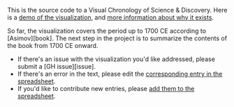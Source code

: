 This is the source code to a Visual Chronology of Science & Discovery. Here is a
[demo of the visualization][demo], and [more information about why it
exists][blog].

So far, the visualization covers the period up to 1700 CE according to
[Asimov][book]. The next step in the project is to summarize the contents of the
book from 1700 CE onward.

- If there's an issue with the visualization you'd like addressed, please submit
  a [GH issue][issue].
- If there's an error in the text, please edit the [corresponding entry in the
  spreadsheet][spreadsheet-old].
- If you'd like to contribute new entries, please [add them to the
  spreadsheet][spreadsheet-new].

[demo]: https://borismus.github.io/asimov/web/cross-shape/#steel
[blog]: https://smus.com/visual-chronology-science-discovery/
[asimov]: https://drive.google.com/file/d/190RDAxrUzu5m0d_zxQi98euIguBDb0qf/view?usp=sharing
[spreadsheet-old]: https://docs.google.com/spreadsheets/d/1uDeBCfcaVUfZFEK-0WJIb43dT6cqHHq9o6Uxn6PihLY/edit#gid=0
[spreadsheet-new]: https://docs.google.com/spreadsheets/d/1uDeBCfcaVUfZFEK-0WJIb43dT6cqHHq9o6Uxn6PihLY/edit#gid=158368026
